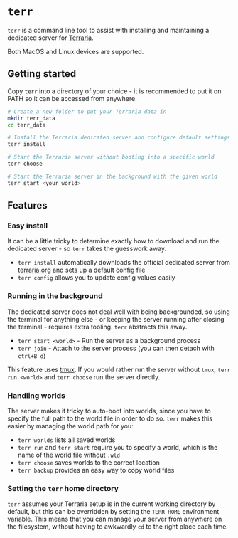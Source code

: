 # `terr`

`terr` is a command line tool to assist with installing and maintaining a dedicated server for
[Terraria](https://terraria.org/).

Both MacOS and Linux devices are supported.

## Getting started

Copy `terr` into a directory of your choice - it is recommended to put it on PATH
so it can be accessed from anywhere.

```sh
# Create a new folder to put your Terraria data in
mkdir terr_data
cd terr_data

# Install the Terraria dedicated server and configure default settings
terr install

# Start the Terraria server without booting into a specific world
terr choose

# Start the Terraria server in the background with the given world
terr start <your world>
```

## Features

### Easy install

It can be a little tricky to determine exactly how to download and run the dedicated server - so `terr` takes
the guesswork away.

* `terr install` automatically downloads the official dedicated server from [terraria.org](https://terraria.org/)
  and sets up a default config file
* `terr config` allows you to update config values easily

### Running in the background

The dedicated server does not deal well with being backgrounded, so using the terminal for anything else - or
keeping the server running after closing the terminal - requires extra tooling. `terr` abstracts this away.

* `terr start <world>` - Run the server as a background process
* `terr join` - Attach to the server process (you can then detach with `ctrl+B d`)

This feature uses [tmux](https://github.com/tmux/tmux/wiki). If you would rather run the server without `tmux`,
`terr run <world>` and `terr choose` run the server directly.

### Handling worlds

The server makes it tricky to auto-boot into worlds, since you have to specify the full path to the world file
in order to do so. `terr` makes this easier by managing the world path for you:

* `terr worlds` lists all saved worlds
* `terr run` and `terr start` require you to specify a world, which is the name of the world file without `.wld`
* `terr choose` saves worlds to the correct location
* `terr backup` provides an easy way to copy world files

### Setting the `terr` home directory

`terr` assumes your Terraria setup is in the current working directory by default, but this can be overridden
by setting the `TERR_HOME` environment variable. This means that you can manage your server from anywhere
on the filesystem, without having to awkwardly `cd` to the right place each time.